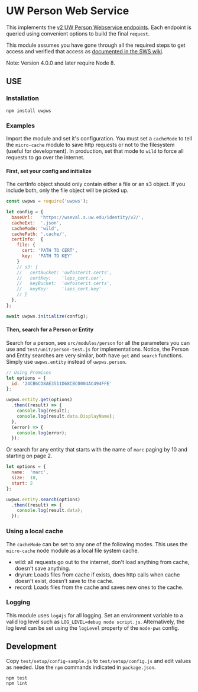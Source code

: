 # UW Person Web Service

This implements the [v2 UW Person Webservice endpoints](https://wiki.cac.washington.edu/display/pws/Person+Web+Service).  Each endpoint is queried using convenient options to build the final ``request``.

This module assumes you have gone through all the required steps to get access and verified that access as [documented in the SWS wiki](https://wiki.cac.washington.edu/display/pws/Person+Web+Service).

Note: Version 4.0.0 and later require Node 8.

## USE

### Installation

    npm install uwpws

### Examples

Import the module and set it's configuration.  You must set a ``cacheMode`` to tell the ``micro-cache`` module to save http requests or not to the filesystem (useful for development).  In production, set that mode to ``wild`` to force all requests to go over the internet.

#### First, set your config and initialize

The certInfo object should only contain either a file or an s3 object. If you include both, only the file object will be picked up.

```JavaScript
const uwpws = require('uwpws');

let config = {
  baseUrl:   'https://wseval.s.uw.edu/identity/v2/',
  cacheExt:  '.json',
  cacheMode: 'wild',
  cachePath: '.cache/',
  certInfo:  {
    file: {
      cert: 'PATH TO CERT',
      key:  'PATH TO KEY'
    }
    // s3: {
    //   certBucket: 'uwfosterit.certs',
    //   certKey:    'laps_cert.cer',
    //   keyBucket:  'uwfosterit.certs',
    //   keyKey:     'laps_cert.key'
    // }
  },
};

await uwpws.initialize(config);
```

#### Then, search for a Person or Entity

Search for a person, see ``src/modules/person`` for all the parameters you can use and ``test/unit/person-test.js`` for implementations. Notice, the Person and Entity searches are very similar, both have ``get`` and ``search`` functions.  Simply use ``uwpws.entity`` instead of ``uwpws.person``.

```JavaScript
// Using Promises
let options = {
  id: '24CB6CD8AE3511D68CBC0004AC494FFE'
};

uwpws.entity.get(options)
  .then((result) => {
    console.log(result);
    console.log(result.data.DisplayName);
  },
  (error) => {
    console.log(error);
  });
```

Or search for any entity that starts with the name of ``marc`` paging by 10 and starting on page 2.

```JavaScript
let options = {
  name:  'marc',
  size:  10,
  start: 2
};

uwpws.entity.search(options)
  .then((result) => {
    console.log(result.data);
  });
```

### Using a local cache

The ``cacheMode`` can be set to any one of the following modes.  This uses the ``micro-cache`` node module as a local file system cache.

- wild: all requests go out to the internet, don't load anything from cache, doesn't save anything.
- dryrun: Loads files from cache if exists, does http calls when cache doesn't exist, doesn't save to the cache.
- record: Loads files from the cache and saves new ones to the cache.

### Logging

This module uses `log4js` for all logging. Set an environment variable to a valid log level such as `LOG_LEVEL=debug node script.js`. Alternatively, the log level can be set using the `logLevel` property of the `node-pws` config.

## Development

Copy ``test/setup/config-sample.js`` to ``test/setup/config.js`` and edit values as needed. Use the ``npm`` commands indicated in ``package.json``.

    npm test
    npm lint
